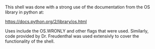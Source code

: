 This shell was done with a strong use of the documentation from the OS library in python at:

https://docs.python.org/2/library/os.html

 Uses include the OS.WRONLY and other flags that were used. Similarly, code provided by Dr. Freudenthal was used extensivly to cover the functionality of the shell.
